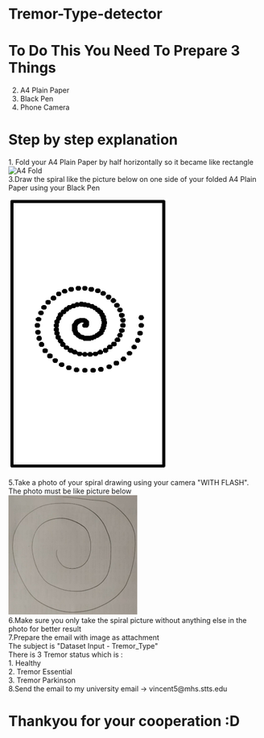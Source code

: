 # Tremor-Type-detector

# To Do This You Need To Prepare 3 Things
  2. A4 Plain Paper
  3. Black Pen
  4. Phone Camera

# Step by step explanation
  <p>1. Fold your A4 Plain Paper by half horizontally so it became like rectangle <br>
  <img src="https://filestore.community.support.microsoft.com/api/images/4240ddd9-cc9d-470d-a765-6baf4a946f48?upload=true" alt="A4 Fold"><br>
  3.Draw the spiral like the picture below on one side of your folded A4 Plain Paper using your Black Pen
  <p><img src="./SpiralRectangle.png" width="318px" height="538px" alt="Spiral Test Box"></p>
  5.Take a photo of your spiral drawing using your camera "WITH FLASH". The photo must be like picture below     <br>
  <img src="./152508.jpg" width="256px"><br>
  6.Make sure you only take the spiral picture without anything else in the photo for better result<br>
  7.Prepare the email with image as attachment<br> 
  The subject is "Dataset Input - Tremor_Type" <br>
  There is 3 Tremor status which is : <br>
  1. Healthy <br>
  2. Tremor Essential <br>
  3. Tremor Parkinson<br>
  8.Send the email to my university email -> vincent5@mhs.stts.edu<br>
  </p>
  
# Thankyou for your cooperation :D
